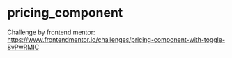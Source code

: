 # pricing_component
Challenge by frontend mentor: https://www.frontendmentor.io/challenges/pricing-component-with-toggle-8vPwRMIC
